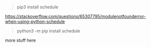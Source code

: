 > pip3 install schedule

https://stackoverflow.com/questions/65307795/modulenotfounderror-when-using-python-schedule
> python3 -m pip install schedule


more stuff here
